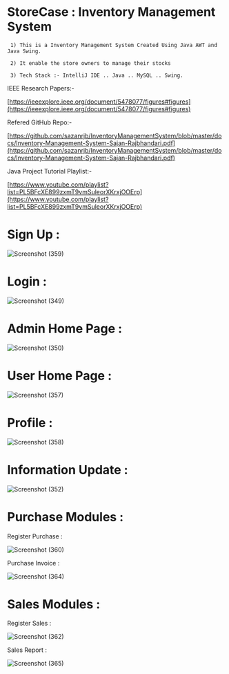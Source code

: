 # StoreCase : Inventory Management System
     1) This is a Inventory Management System Created Using Java AWT and Java Swing. 
     
     2) It enable the store owners to manage their stocks
     
     3) Tech Stack :- IntelliJ IDE .. Java .. MySQL .. Swing.

  IEEE Research Papers:-
  
  [https://ieeexplore.ieee.org/document/5478077/figures#figures](https://ieeexplore.ieee.org/document/5478077/figures#figures)
                 
  Refered GitHub Repo:- 
  
  [https://github.com/sazanrjb/InventoryManagementSystem/blob/master/docs/Inventory-Management-System-Sajan-Rajbhandari.pdf](https://github.com/sazanrjb/InventoryManagementSystem/blob/master/docs/Inventory-Management-System-Sajan-Rajbhandari.pdf)
                       
  Java Project Tutorial Playlist:- 
  
  [https://www.youtube.com/playlist?list=PL5BFcXE899zxmT9vmSuleorXKrxjOOErp](https://www.youtube.com/playlist?list=PL5BFcXE899zxmT9vmSuleorXKrxjOOErp)

# Sign Up :
       
![Screenshot (359)](https://user-images.githubusercontent.com/79002770/142729028-c8efad9b-1fe5-4521-b752-bbe6bd01169d.png)

# Login :

![Screenshot (349)](https://user-images.githubusercontent.com/79002770/142728680-3b35b186-56b7-451a-9e98-67317d6072d2.png)

# Admin Home Page :

![Screenshot (350)](https://user-images.githubusercontent.com/79002770/142728725-29a32344-452a-4ab8-adb8-b4bebafa9e9b.png)

# User Home Page :

![Screenshot (357)](https://user-images.githubusercontent.com/79002770/142728777-e13361a1-ad13-48ee-b3d7-9adee4a51505.png)

# Profile :

![Screenshot (358)](https://user-images.githubusercontent.com/79002770/142728883-5853477f-a9f8-4f53-b829-b75c41d718b1.png)

# Information Update :

![Screenshot (352)](https://user-images.githubusercontent.com/79002770/142729102-608e11fc-0a5c-45dc-a74f-bbc739409651.png)

# Purchase Modules :
   
   Register Purchase :
   
   ![Screenshot (360)](https://user-images.githubusercontent.com/79002770/142729307-09dc49d5-91fc-4840-9fd8-18d64fa952a6.png)
   
   Purchase Invoice :
   
   ![Screenshot (364)](https://user-images.githubusercontent.com/79002770/142729533-e6de5b1c-5235-4771-8495-b05a9919002b.png)
   
# Sales Modules :
   
   Register Sales :
   
   ![Screenshot (362)](https://user-images.githubusercontent.com/79002770/142729567-4a5d02f8-99be-492d-aada-74b4c7838ba8.png)
   
   Sales Report :
   
   ![Screenshot (365)](https://user-images.githubusercontent.com/79002770/142729598-02ac71a8-ab6c-4399-be32-1c4356100eaf.png)
 
